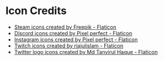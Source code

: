 # Icon Credits

- <a href="https://www.flaticon.com/free-icons/steam" title="steam icons">Steam icons created by Freepik - Flaticon</a>
- <a href="https://www.flaticon.com/free-icons/discord" title="discord icons">Discord icons created by Pixel perfect - Flaticon</a>
- <a href="https://www.flaticon.com/free-icons/instagram" title="instagram icons">Instagram icons created by Pixel perfect - Flaticon</a>
- <a href="https://www.flaticon.com/free-icons/twitch" title="twitch icons">Twitch icons created by riajulislam - Flaticon</a>
- <a href="https://www.flaticon.com/free-icons/twitter-logo" title="twitter logo icons">Twitter logo icons created by Md Tanvirul Haque - Flaticon</a>
